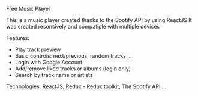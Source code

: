 Free Music Player

  This is a music player created thanks to the Spotify API by using ReactJS
  It was created resonsively and compatiple with multiple devices

Features:
  + Play track preview
  + Basic controls: next/previous, random tracks ... 
  + Login with Google Account
  + Add/remove liked tracks or albums (login only)
  + Search by track name or artists
  
Technologies:
  ReactJS, Redux - Redux toolkit, The Spotify API ...



